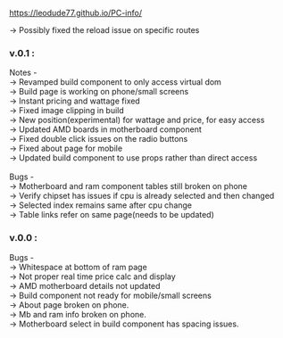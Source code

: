  https://leodude77.github.io/PC-info/

-> Possibly fixed the reload issue on specific routes

### v.0.1 :

Notes -\
-> Revamped build component to only access virtual dom\
-> Build page is working on phone/small screens\
-> Instant pricing and wattage fixed\
-> Fixed image clipping in build\
-> New position(experimental) for wattage and price, for easy access\
-> Updated AMD boards in motherboard component\
-> Fixed double click issues on the radio buttons\
-> Fixed about page for mobile\
-> Updated build component to use props rather than direct access\
\
Bugs -\
-> Motherboard and ram component tables still broken on phone\
-> Verify chipset has issues if cpu is already selected and then changed\
-> Selected index remains same after cpu change\
-> Table links refer on same page(needs to be updated)

### v.0.0 :

Bugs -
<br>
-> Whitespace at bottom of ram page
<br>
-> Not proper real time price calc and display
<br>
-> AMD motherboard details not updated
<br>
-> Build component not ready for mobile/small screens
<br>
-> About page broken on phone.
<br>
-> Mb and ram info broken on phone.
<br>
-> Motherboard select in build component has spacing issues.
